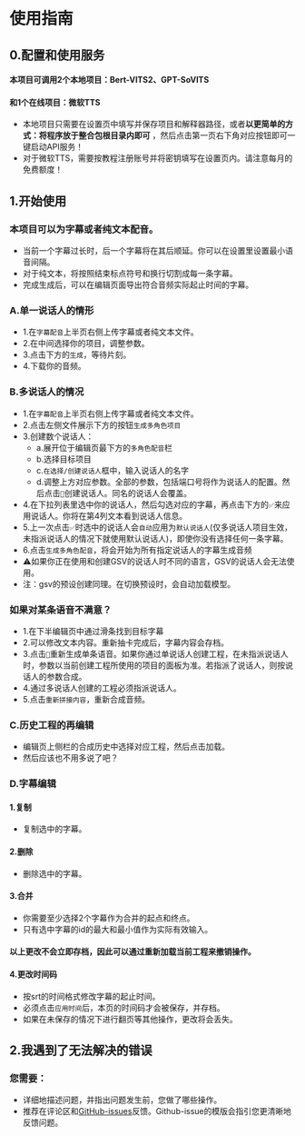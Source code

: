 # 使用指南

## 0.配置和使用服务
#### 本项目可调用2个本地项目：Bert-VITS2、GPT-SoVITS  
#### 和1个在线项目：微软TTS  
* 本地项目只需要在设置页中填写并保存项目和解释器路径，或者**以更简单的方式：将程序放于整合包根目录内即可** ，然后点击第一页右下角对应按钮即可一键启动API服务！
* 对于微软TTS，需要按教程注册账号并将密钥填写在设置页内。请注意每月的免费额度！

## 1.开始使用
### 本项目可以为字幕或者纯文本配音。
* 当前一个字幕过长时，后一个字幕将在其后顺延。你可以在设置里设置最小语音间隔。
* 对于纯文本，将按照结束标点符号和换行切割成每一条字幕。
* 完成生成后，可以在编辑页面导出符合音频实际起止时间的字幕。
### A.单一说话人的情形
* 1.在`字幕配音`上半页右侧上传字幕或者纯文本文件。
* 2.在中间选择你的项目，调整参数。
* 3.点击下方的`生成`，等待片刻。
* 4.下载你的音频。

### B.多说话人的情况
* 1.在`字幕配音`上半页右侧上传字幕或者纯文本文件。
* 2.点击左侧文件展示下方的按钮`生成多角色项目`
* 3.创建数个说话人：
  - a.展开位于编辑页最下方的`多角色配音`栏
  - b.选择目标项目
  - c.`在选择/创建说话人`框中，输入说话人的名字
  - d.调整上方对应参数。全部的参数，包括端口号将作为说话人的配置。然后点击`💾`创建说话人。同名的说话人会覆盖。
* 4.在下拉列表里选中你的说话人，然后勾选对应的字幕，再点击下方的`✅`来应用说话人。你将在第4列文本看到说话人信息。
* 5.上一次点击`✅`时选中的说话人会`自动`应用为`默认说话人`(仅多说话人项目生效，未指派说话人的情况下就使用默认说话人)，即使你没有选择任何一条字幕。
* 6.点击`生成多角色配音`，将会开始为所有指定说话人的字幕生成音频
* ⚠️如果你正在使用和创建GSV的说话人时不同的语言，GSV的说话人会无法使用。
* 注：gsv的预设创建同理。在切换预设时，会自动加载模型。

### 如果对某条语音不满意？
* 1.在下半编辑页中通过滑条找到目标字幕
* 2.可以修改文本内容。重新抽卡完成后，字幕内容会存档。
* 3.点击`🔄️`重新生成单条语音。如果你通过单说话人创建工程，在未指派说话人时，参数以当前创建工程所使用的项目的面板为准。若指派了说话人，则按说话人的参数合成。
* 4.通过多说话人创建的工程必须指派说话人。
* 5.点击`重新拼接内容`，重新合成音频。

### C.历史工程的再编辑
* 编辑页上侧栏的合成历史中选择对应工程，然后点击加载。
* 然后应该也不用多说了吧？

### D.字幕编辑
#### 1.复制
* 复制选中的字幕。
#### 2.删除
* 删除选中的字幕。
#### 3.合并
* 你需要至少选择2个字幕作为合并的起点和终点。
* 只有选中字幕的id的最大和最小值作为实际有效输入。
#### 以上更改不会立即存档，因此可以通过重新加载当前工程来撤销操作。

#### 4.更改时间码
* 按srt的时间格式修改字幕的起止时间。
* 必须点击`应用时间`后，本页的时间码才会被保存，并存档。
* 如果在未保存的情况下进行翻页等其他操作，更改将会丢失。

## 2.我遇到了无法解决的错误
### 您需要：
* 详细地描述问题，并指出问题发生前，您做了哪些操作。
* 推荐在评论区和[GitHub-issues](https://github.com/YYuX-1145/Srt-AI-Voice-Assistant/issues)反馈。Github-issue的模版会指引您更清晰地反馈问题。